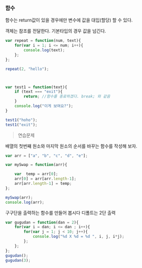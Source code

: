 ### 함수

함수는 return값이 있을 경우에만 변수에 값을 대입(할당) 할 수 있다.

객체는 참조를 전달한다. 기본타입의 경우 값을 넘긴다.

```javascript
var repeat = function(num, text){
	for(var i = 1; i <= num; i++){
		console.log(text);
	};
};

repeat(2, "hello");



var test1 = function(text){
	if (text === "exit"){
		return; //함수를 종료하겠다. break; 와 같음
	}
	console.log("이게 보여요?");
}

test1("hoho");
test1("exit");
```



> 연습문제

배열의 첫번쨰 원소와 마지막 원소의 순서를 바꾸는 함수를 작성해 보자.

```javascript
var arr = ["a", "b", "c", "d", "e"];

var mySwap = function(arr){

	var  temp = arr[0];
	arr[0] = arr[arr.length-1];
	arr[arr.length-1] = temp; 
};

mySwap(arr);
console.log(arr);
```

구구단을 출력하는 함수를 만들어 봅시다 디폴트는 2단 출력

```javascript
var gugudan = function(dan = 2){
	for(var i = dan; i <= dan ; i++){
		for(var j = 1; j < 10; j++){
			console.log("%d X %d = %d ", i, j, i*j);
		};
	};
};
gugudan();
gugudan(3);

```

